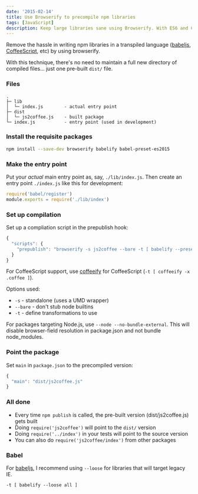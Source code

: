 ```yaml
---
date: '2015-02-14'
title: Use Browserify to precompile npm libraries
tags: [JavaScript]
description: Keep large libraries sane using Browserify. With ES6 and CoffeeScript support!
---
```


Remove the hassle in writing npm libraries in a transpiled language ([babeljs], [CoffeeScript], etc) by using browserify.

With this technique, there's no need to maintain a full new directory of compiled files... just one pre-built `dist/` file.

### Files

```
.
├─ lib
│  └─ index.js        - actual entry point
├─ dist
│  └─ js2coffee.js    - built package
└─ index.js           - entry point (used in development)
```

### Install the requisite packages

```bash
npm install --save-dev browserify babelify babel-preset-es2015
```

### Make the entry point

Put your _actual_ main entry point as, say, `./lib/index.js`. Then create an entry point `./index.js` like this for development:

```js
require('babel/register')
module.exports = require('./lib/index')
```

### Set up compilation

Set up a compliation script in the prepublish hook:

```js
{
  "scripts": {
    "prepublish": "browserify -s js2coffee --bare -t [ babelify --presets [ es2015 ] ] ./lib/index.js > dist/js2coffee.js"
  }
}
```

For CoffeeScript support, use [coffeeify](https://github.com/jnordberg/coffeeify) for CoffeeScript (`-t [ coffeeify -x .coffee ]`).

Options used:

- `-s` - standalone (uses a UMD wrapper)
- `--bare` - don't stub node builtins
- `-t` - define transformations to use

For packages targeting Node.js, use `--node --no-bundle-external`. This will disable browser-field resolution in package.json and not bundle node_modules.

### Point the package

Set `main` in `package.json` to the precompiled version:

```js
{
  "main": "dist/js2coffee.js"
}
```

### All done

- Every time `npm publish` is called, the pre-built version (dist/js2coffee.js) gets built
- Doing `require('js2coffee')` will point to the `dist/` version
- Doing `require('../index')` in your tests will point to the source version
- You can also do `require('js2coffee/index')` from other packages

### Babel

For [babeljs], I recommend using `--loose` for libraries that will target legacy IE.

```
-t [ babelify --loose all ]
```

[babeljs]: http://babeljs.io/
[coffeescript]: http://coffeescript.org/
[browserify]: https://github.com/substack/node-browserify
